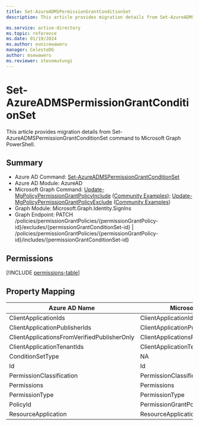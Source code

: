 ```yaml
---
title: Set-AzureADMSPermissionGrantConditionSet
description: This article provides migration details from Set-AzureADMSPermissionGrantConditionSet command to Microsoft Graph PowerShell.

ms.service: active-directory
ms.topic: reference
ms.date: 01/19/2024
ms.author: eunicewaweru
manager: CelesteDG
author: msewaweru
ms.reviewer: stevemutungi
---
```


# Set-AzureADMSPermissionGrantConditionSet

This article provides migration details from Set-AzureADMSPermissionGrantConditionSet command to Microsoft Graph PowerShell.

## Summary

+ Azure AD Command: [Set-AzureADMSPermissionGrantConditionSet](/powershell/module/azuread/set-azureadmspermissiongrantconditionset)
+ Azure AD Module: AzureAD
+ Microsoft Graph Command: [Update-MgPolicyPermissionGrantPolicyInclude](/powershell/module/microsoft.graph.identity.signins/update-mgpolicypermissiongrantpolicyinclude) ([Community Examples](https://github.com/orgs/msgraph/discussions?discussions_q=Update-MgPolicyPermissionGrantPolicyInclude)); [Update-MgPolicyPermissionGrantPolicyExclude](/powershell/module/microsoft.graph.identity.signins/update-mgpolicypermissiongrantpolicyexclude) ([Community Examples](https://github.com/orgs/msgraph/discussions?discussions_q=Update-MgPolicyPermissionGrantPolicyExclude))
+ Graph Module: Microsoft.Graph.Identity.SignIns
+ Graph Endpoint:  PATCH /policies/permissionGrantPolicies/{permissionGrantPolicy-id}/excludes/{permissionGrantConditionSet-id} | /policies/permissionGrantPolicies/{permissionGrantPolicy-id}/includes/{permissionGrantConditionSet-id}

## Permissions

[!INCLUDE [permissions-table](~/graphref/api-reference/v1.0/includes/permissions/permissiongrantpolicy-update-permissions.md)]

## Property Mapping

|Azure AD Name|Microsoft Graph Name|
|---|---|
|ClientApplicationIds|ClientApplicationIds|
|ClientApplicationPublisherIds|ClientApplicationPublisherIds|
|ClientApplicationsFromVerifiedPublisherOnly|ClientApplicationsFromVerifiedPublisherOnly|
|ClientApplicationTenantIds|ClientApplicationTenantIds|
|ConditionSetType|NA|
|Id|Id|
|PermissionClassification|PermissionClassification|
|Permissions|Permissions|
|PermissionType|PermissionType|
|PolicyId|PermissionGrantPolicyId|
|ResourceApplication|ResourceApplication|